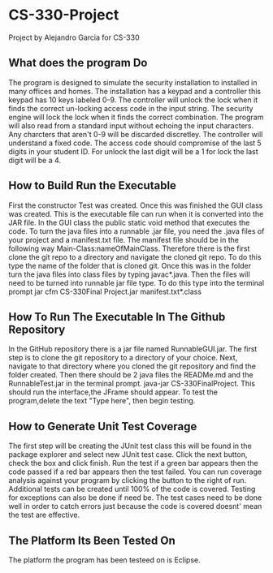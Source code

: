 # CS-330-Project
Project by Alejandro Garcia for CS-330
## What does the program Do
The program is designed to simulate the security installation to installed in many offices and homes. The installation has a keypad and a controller this keypad has 10 keys labeled 0-9. The controller will unlock the lock when it finds the correct un-locking access code in the input string. The security engine will lock the lock when it finds the correct combination. The program will also read from a standard input without echoing the input characters. Any charcters that aren't 0-9 will be discarded discretley. The controller will understand a fixed code. The access code should compromise of the last 5 digits in your student ID. For unlock the last digit will be a 1 for lock the last digit will be a 4.
## How to Build Run the Executable
First the constructor Test was created. Once this was finished the GUI class was created. This is the executable file can run when it is converted into the JAR file. In the GUI class the public static void method that executes the code. To turn the java files into a runnable .jar file, you need the .java files of your project and a manifest.txt file. The manifest file should be in the following way Main-Class:nameOfMainClass. Therefore there is the first clone the git repo to a directory and navigate the cloned git repo. To do this type the name of the folder that is cloned git. Once this was in the folder turn the java files into class files by typing javac*.java. Then the files will need to be turned into runnable jar file type. To do this type into the terminal prompt jar cfm CS-330Final Project.jar manifest.txt*.class
## How To Run The Executable In The Github Repository
In the GitHub repository there is a jar file named RunnableGUI.jar. The first step is to clone the git repository to a directory of your choice. Next, navigate to that directory where you cloned the git repository and find the folder created. Then there should be 2 java files the READMe.md and the RunnableTest.jar in the terminal prompt. java-jar CS-330FinalProject.
This should run the interface,the JFrame should appear. To test the program,delete the text "Type here", then begin testing. 
## How to Generate Unit Test Coverage
The first step will be creating the JUnit test class this will be found in the package explorer and select new JUnit test case. Click the next button, check the box and click finish. Run the test if a green bar appears then the code passed if a red bar appears then the test failed. You can run coverage analysis against your program by clicking the button to the right of run. Additional tests can be created until 100% of the code is covered. Testing for exceptions can also be done if need be. The test cases need to be done well in order to catch errors just because the code is covered doesnt' mean the test are effective. 
## The Platform Its Been Tested On
The platform the program has been testeed on is Eclipse. 
